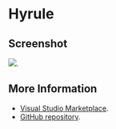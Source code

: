 # Hyrule



## Screenshot
![](https://raw.githubusercontent.com/gerane/VSCodeThemes/master/gerane.Theme-Hyrule/screenshot.png).


## More Information
* [Visual Studio Marketplace](https://marketplace.visualstudio.com/items/gerane.Theme-Hyrule).
* [GitHub repository](https://github.com/gerane/VSCodeThemes).
